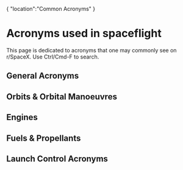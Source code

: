 {
    "location":"Common Acronyms"
}

# Acronyms used in spaceflight

This page is dedicated to acronyms that one may commonly see on r/SpaceX. Use Ctrl/Cmd-F to search.

## General Acronyms

## Orbits & Orbital Manoeuvres

## Engines

## Fuels & Propellants

## Launch Control Acronyms
